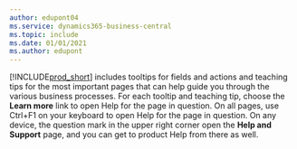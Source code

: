 ```yaml
---
author: edupont04
ms.service: dynamics365-business-central
ms.topic: include
ms.date: 01/01/2021
ms.author: edupont
---
```

[!INCLUDE[prod_short](prod_short.md)] includes tooltips for fields and actions and teaching tips for the most important pages that can help guide you through the various business processes. For each tooltip and teaching tip, choose the **Learn more** link to open Help for the page in question. On all pages, use Ctrl+F1 on your keyboard to open Help for the page in question. On any device, the question mark in the upper right corner open the **Help and Support** page, and you can get to product Help from there as well.  
